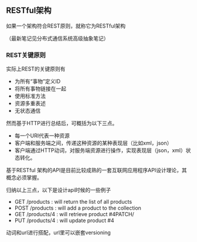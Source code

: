 ## RESTful架构

如果一个架构符合REST原则，就称它为RESTful架构

（最新笔记见分布式通信系统高级抽象笔记）

### REST关键原则

实际上REST的关键原则有

- 为所有“事物”定义ID
- 将所有事物链接在一起
- 使用标准方法
- 资源多重表述
- 无状态通信

然而基于HTTP进行总结后，可概括为以下三点。

- 每一个URI代表一种资源
- 客户端和服务端之间，传递这种资源的某种表现层（比如xml，json）
- 客户端通过HTTP动词，对服务端资源进行操作，实现表现层（json，xml）状态转化。

基于RESTful 架构的API是目前比较成熟的一套互联网应用程序API设计理论，其概念必须掌握。

归纳以上三点，以下是设计api时候的一些例子

- GET /products : will return the list of all products
- POST /products : will add a product to the collection
- GET /products/4 : will retrieve product #4PATCH/
- PUT /products/4 : will update product #4

动词和url进行搭配，url里可以嵌套versioning
